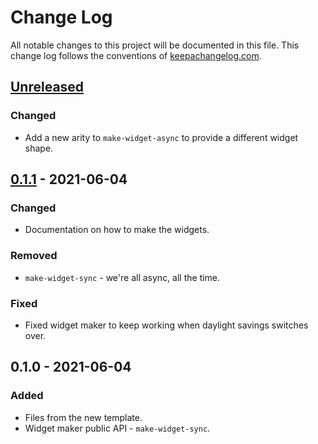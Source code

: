 # Change Log
All notable changes to this project will be documented in this file. This change log follows the conventions of [keepachangelog.com](http://keepachangelog.com/).

## [Unreleased]
### Changed
- Add a new arity to `make-widget-async` to provide a different widget shape.

## [0.1.1] - 2021-06-04
### Changed
- Documentation on how to make the widgets.

### Removed
- `make-widget-sync` - we're all async, all the time.

### Fixed
- Fixed widget maker to keep working when daylight savings switches over.

## 0.1.0 - 2021-06-04
### Added
- Files from the new template.
- Widget maker public API - `make-widget-sync`.

[Unreleased]: https://github.com/your-name/loja/compare/0.1.1...HEAD
[0.1.1]: https://github.com/your-name/loja/compare/0.1.0...0.1.1
